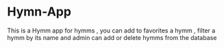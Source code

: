 # Hymn-App

This is a Hymm app for hymms , you can add to favorites a hymm  , filter a hymm by its name and admin can add or delete hymms from the database
